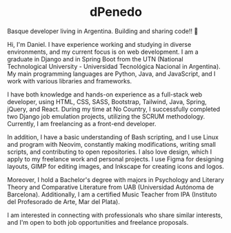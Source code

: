 <!-- <div align="center"> -->
<!--   <img alt="dPenedo logo" src="/logodpenedo.png" width="70" /> -->
<!-- </div> -->
<h1 align="center">
  dPenedo
</h1>

Basque developer living in Argentina. Building and sharing code!! 🚀



Hi, I'm Daniel. I have experience working and studying in diverse environments, and my current focus is on web development. I am a graduate in Django and in Spring Boot from the UTN (National Technological University - Universidad Tecnológica Nacional in Argentina). My main programming languages are Python, Java, and JavaScript, and I work with various libraries and frameworks.

I have both knowledge and hands-on experience as a full-stack web developer, using HTML, CSS, SASS, Bootstrap, Tailwind, Java, Spring, jQuery, and React. During my time at No Country, I successfully completed two Django job emulation projects, utilizing the SCRUM methodology. Currently, I am freelancing as a front-end developer.

In addition, I have a basic understanding of Bash scripting, and I use Linux and program with Neovim, constantly making modifications, writing small scripts, and contributing to open repositories. I also love design, which I apply to my freelance work and personal projects. I use Figma for designing layouts, GIMP for editing images, and Inkscape for creating icons and logos.

Moreover, I hold a Bachelor's degree with majors in Psychology and Literary Theory and Comparative Literature from UAB (Universidad Autónoma de Barcelona). Additionally, I am a certified Music Teacher from IPA (Instituto del Profesorado de Arte, Mar del Plata).

I am interested in connecting with professionals who share similar interests, and I'm open to both job opportunities and freelance proposals.

<!-- ## Table Of Contents -->
<!---->
<!-- 1. [Key Features](#key-features) -->
<!-- 2. [Demo](#demo-💻) -->
<!-- 3. [Quick start](#quick-start) -->
<!-- 4. [Preview](#preview) -->
<!-- 5. [Commands](#commands) -->
<!-- 6. [Configure](#configure) -->
<!-- 7. [Adding Posts](#adding-posts) -->
<!--    - [Frontmatter](#frontmatter) -->
<!--    - [Frontmatter Snippet](#frontmatter-snippet) -->
<!-- 8. [Pagefind search](#pagefind-search) -->
<!-- 9. [Analytics](#analytics) -->
<!-- 10. [Deploy](#deploy) -->
<!-- 11. [Acknowledgment](#acknowledgment) -->
<!---->
<!-- ## Key Features -->
<!---->
<!-- - Astro v4 Fast 🚀 -->
<!-- - TailwindCSS Utility classes -->
<!-- - Accessible, semantic HTML markup -->
<!-- - Responsive & SEO-friendly -->
<!-- - Dark / Light mode, using Tailwind and CSS variables -->
<!-- - [Astro Assets Integration](https://docs.astro.build/en/guides/assets/) for optimised images -->
<!-- - MD & [MDX](https://docs.astro.build/en/guides/markdown-content/#mdx-only-features) posts -->
<!-- - [Satori](https://github.com/vercel/satori) for creating open graph png images -->
<!-- - Pagination -->
<!-- - [Automatic RSS feed](https://docs.astro.build/en/guides/rss) -->
<!-- - [Webmentions](https://webmention.io/) -->
<!-- - Auto-generated [sitemap](https://docs.astro.build/en/guides/integrations-guide/sitemap/) -->
<!-- - [Pagefind](https://pagefind.app/) static search library integration -->
<!-- - [Astro Icon](https://github.com/natemoo-re/astro-icon) svg icon component -->
<!-- - [Expressive Code](https://expressive-code.com/) source code and syntax highlighter -->
<!---->
<!-- ## Demo 💻 -->
<!---->
<!-- Check out the [Demo](https://astro-cactus.chriswilliams.dev/), hosted on Netlify -->
<!---->
<!-- ## Quick start -->
<!---->
<!-- [Create a new repo](https://github.com/chrismwilliams/astro-theme-cactus/generate) from this template. -->
<!---->
<!-- ```bash -->
<!-- # npm 7+ -->
<!-- npm create astro@latest -- --template chrismwilliams/astro-theme-cactus -->
<!---->
<!-- # pnpm -->
<!-- pnpm dlx create-astro --template chrismwilliams/astro-theme-cactus -->
<!-- ``` -->
<!---->
<!-- [![Deploy with Netlify](https://www.netlify.com/img/deploy/button.svg)](https://app.netlify.com/start/deploy?repository=https://github.com/chrismwilliams/astro-theme-cactus) [![Deploy with Vercel](https://vercel.com/button)](https://vercel.com/new/clone?repository-url=https%3A%2F%2Fgithub.com%2Fchrismwilliams%2Fastro-theme-cactus&project-name=astro-theme-cactus) -->
<!---->
<!-- ## Preview -->
<!---->
<!-- ![Astro Theme Cactus in a light theme mode](https://github.com/chrismwilliams/astro-theme-cactus/assets/12715988/84c89d42-4525-4674-b10c-6d6ebdc06382) -->
<!---->
<!-- ![Astro Theme Cactus in a dark theme mode](https://github.com/chrismwilliams/astro-theme-cactus/assets/12715988/e0e575e2-445f-4c2d-a812-b5b53d2d9031) -->
<!---->
<!-- ## Commands -->
<!---->
<!-- Replace pnpm with your choice of npm / yarn -->
<!---->
<!-- | Command          | Action                                                         | -->
<!-- | :--------------- | :------------------------------------------------------------- | -->
<!-- | `pnpm install`   | Installs dependencies                                          | -->
<!-- | `pnpm dev`       | Starts local dev server at `localhost:3000`                    | -->
<!-- | `pnpm build`     | Build your production site to `./dist/`                        | -->
<!-- | `pnpm postbuild` | Pagefind script to build the static search of your blog posts  | -->
<!-- | `pnpm preview`   | Preview your build locally, before deploying                   | -->
<!-- | `pnpm sync`      | Generate types based on your config in `src/content/config.ts` | -->
<!---->
<!-- ## Configure -->
<!---->
<!-- - Edit the config file `src/site.config.ts` for basic site meta data -->
<!--   - Read [this post](http://astro-cactus.chriswilliams.dev/posts/webmentions/) for adding webmentions to your site, otherwise set `siteConfig.webmentions.link` to an empty value. -->
<!-- - Update file `astro.config.ts` site property with your own domain. -->
<!-- - Replace & update files within the `/public` folder: -->
<!--   - favicon.ico & other social icons -->
<!--   - robots.txt - update the Sitemap url to your own domain -->
<!--   - manifest.webmanifest -->
<!-- - Modify file `src/styles/global.css` with your own light and dark styles. -->
<!--   - You can also modify the theme(s) for markdown code blocks generated by [Expressive Code](https://expressive-code.com). Astro Cactus has both a dark (dracula) and light (github-light) theme, which can be found in `src/site.config.ts`. You can find more theme(s) and options [here](https://expressive-code.com/guides/themes/#available-themes). -->
<!-- - Edit social links in `src/components/SocialList.astro` to add/replace your media profile. Icons can be found @ [icones.js.org](https://icones.js.org/), per [Astro Icon's instructions](https://www.astroicon.dev/guides/customization/#find-an-icon-set). -->
<!-- - Create / edit posts for your blog within `src/content/post/` with .md/mdx file(s). See [below](#adding-posts) for more details. -->
<!-- - OG Image: -->
<!--   - If you would like to change the style of the generated image the Satori library creates, open up `src/pages/og-image/[slug].png.ts` to the markup function where you can edit the html/tailwind-classes as necessary. You can also use this [satori playground](https://og-playground.vercel.app/) to aid your design. -->
<!--   - If you would like to generate svg og images rather than the default .png ones, you will need to remove the @resvg/resvg-js library, and return the svg within the body of the get function from the file `src/pages/og-image/[slug].png.ts`. -->
<!--   - You can also create your own og images and skip satori generating it for you by adding an ogImage property in the frontmatter with a link to the asset, an example can be found in `src/content/post/social-image.md`. More info on frontmatter can be found [here](#frontmatter) -->
<!-- - Optional: -->
<!--   - Fonts: This theme sets the body element to the font family `font-mono`, located in the global css file `src/styles/global.css`. You can change fonts by removing the variant `font-mono`, after which TailwindCSS will default to the `font-sans` [font family stack](https://tailwindcss.com/docs/font-family). -->
<!---->
<!-- ## Adding posts -->
<!---->
<!---->
<!-- ### Frontmatter -->
<!---->
<!-- | Property (\* required) | Description                                                                                                                                                                                                                                                                                                  | -->
<!-- | ---------------------- | ------------------------------------------------------------------------------------------------------------------------------------------------------------------------------------------------------------------------------------------------------------------------------------------------------------ | -->
<!-- | title \*               | Self explanatory. Used as the text link to the post, the h1 on the posts' page, and the pages title property. Has a max length of 60 chars, set in `src/content/config.ts`                                                                                                                                   | -->
<!-- | description \*         | Similar to above, used as the seo description property. Has a min length of 50 and a max length of 160 chars, set in the post schema.                                                                                                                                                                        | -->
<!-- | publishDate \*         | Again pretty simple. To change the date format/locale, currently **en-GB**, update the date option in `src/site.config.ts`. Note you can also pass additional options to the component `<FormattedDate>` if required.                                                                                        | -->
<!-- | updatedDate            | This is an optional date representing when a post has been updated, in the same format as the publishDate. Note that by providing this field, the sorting function, found in `src/utils/post.ts`, `sortMDByDate` will order by this field rather than its published date.                                    | -->
<!-- | tags                   | Tags are optional with any created post. Any new tag(s) will be shown in `yourdomain.com/posts` & `yourdomain.com/tags`, and generate the page(s) `yourdomain.com/tags/[yourTag]`                                                                                                                            | -->
<!-- | coverImage             | This is an optional object that will add a cover image to the top of a post. Include both a `src`: "_path-to-image_" and `alt`: "_image alt_". You can view an example in `src/content/post/cover-image.md`.                                                                                                 | -->
<!-- | ogImage                | This is an optional property. An OG Image will be generated automatically for every post where this property **isn't** provided. If you would like to create your own for a specific post, include this property and a link to your image, the theme will then skip automatically generating one.            | -->
<!-- | draft                  | This is an optional property as it is set to false by default in the schema. By adding true, the post will be filtered out of the production build in a number of places, inc. getAllPosts() calls, og-images, rss feeds, and generated page[s]. You can view an example in `src/content/post/draft-post.md` | -->
<!---->
<!-- ### Frontmatter snippet -->
<!---->
<!-- Astro Cactus includes a helpful VSCode snippet which creates a frontmatter 'stub' for a blog post, found here -> `.vscode/post.code-snippets`. Start typing the word `frontmatter` on your newly created .md(x) file to trigger it. Visual Studio Code snippets appear in IntelliSense via (⌃Space) on mac, (Ctrl+Space) on windows. -->
<!---->
<!-- ## Pagefind search -->
<!---->
<!-- This integration brings a static search feature for searching blog posts. In its current form, pagefind only works once the site has been built. This theme adds a postbuild script that should be run after Astro has built the site. You can preview locally by running both build && postbuild. -->
<!---->
<!-- Search results only includes blog posts. If you would like to include other/all your pages, remove/re-locate the attribute `data-pagefind-body` to the article tag found in `src/layouts/BlogPost.astro`. -->
<!---->
<!-- It also allows you to filter posts by tags added in the frontmatter of blog posts. If you would rather remove this, remove the data attribute `data-pagefind-filter="tag"` from the link in `src/components/blog/Hero.astro`. -->
<!---->
<!-- If you would rather not include this integration, simply remove the component `src/components/Search.astro`, and uninstall both `@pagefind/default-ui` & `pagefind` from package.json. You will also need to remove the postbuild script from here as well. -->
<!---->
<!-- You can reduce the initial css payload of your css, as demonstrated [here](https://github.com/chrismwilliams/astro-theme-cactus/pull/145#issue-1943779868), by lazy loading the web components styles. -->
<!---->
<!-- ## Analytics -->
<!---->
<!-- You may want to track the number of visitors you receive to your blog/website in order to understand trends and popular posts/pages you've created. There are a number of providers out there one could use, including web hosts such as [vercel](https://vercel.com/analytics), [netlify](https://www.netlify.com/products/analytics/), and [cloudflare](https://www.cloudflare.com/web-analytics/). -->
<!---->
<!-- This theme/template doesn't include a specific solution due to there being a number of use cases and/or options which some people may or may not use. -->
<!---->
<!-- You may be asked to included a snippet inside the **HEAD** tag of your website when setting it up, which can be found in `src/layouts/Base.astro`. Alternatively, you could add the snippet in `src/components/BaseHead.astro`. -->
<!---->
<!-- ## Deploy -->
<!---->
<!-- [Astro docs](https://docs.astro.build/en/guides/deploy/) has a great section and breakdown of how to deploy your own Astro site on various platforms and their idiosyncrasies. -->
<!---->
<!-- By default the site will be built (see [Commands](#commands) section above) to a `/dist` directory. -->
<!---->
<!-- ## Acknowledgment -->
<!---->
<!-- This theme was inspired by [Hexo Theme Cactus](https://github.com/probberechts/hexo-theme-cactus) -->
<!---->
<!-- ## License -->
<!---->
<!-- MIT -->
<!-- # dpenedo -->
